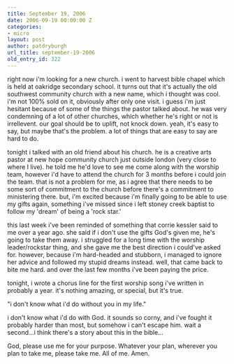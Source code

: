 ```yaml
---
title: September 19, 2006
date: 2006-09-19 00:00:00 Z
categories:
- micro
layout: post
author: patdryburgh
url_title: september-19-2006
old_entry_id: 322
---
```


right now i'm looking for a new church. i went to harvest bible chapel which is held at oakridge secondary school. it turns out that it's actually the old southwest community church with a new name, which i thought was cool. i'm not 100% sold on it, obviously after only one visit. i guess i'm just hesitant because of some of the things the pastor talked about. he was very condemning of a lot of other churches, which whether he's right or not is irrellevent. our goal should be to uplift, not knock down. yeah, it's easy to say, but maybe that's the problem. a lot of things that are easy to say are hard to do. 

tonight i talked with an old friend about his church. he is a creative arts pastor at new hope community church just outside london (very close to where I live). he told me he'd love to see me come along with the worship team, however i'd have to attend the church for 3 months before i could join the team. that is not a problem for me, as i agree that there needs to be some sort of commitment to the church before there's a commitment to ministering there. but, i'm excited because i'm finally going to be able to use my gifts again, something i've missed since i left stoney creek baptist to follow my 'dream' of being a 'rock star.'

this last week i've been reminded of something that corrie kessler said to me over a year ago. she said if i don't use the gifts God's given me, he's going to take them away. i struggled for a long time with the worship leader/rockstar thing, and she gave me the best direction i could've asked for. however, because i'm hard-headed and stubborn, i managed to ignore her advice and followed my stupid dreams instead. well, that came back to bite me hard. and over the last few months i've been paying the price. 

tonight, i wrote a chorus line for the first worship song i've written in probably a year. it's nothing amazing, or special, but it's true. 

"i don't know what i'd do without you in my life."  

i don't know what i'd do with God. it sounds so corny, and i've fought it probably harder than most, but somehow i can't escape him. wait a second...i think there's a story about this in the bible...

God, please use me for your purpose. Whatever your plan, wherever you plan to take me, please take me. All of me. Amen.